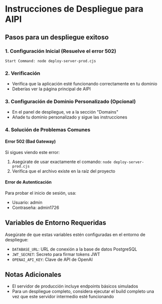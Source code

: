 # Instrucciones de Despliegue para AIPI

## Pasos para un despliegue exitoso

### 1. Configuración Inicial (Resuelve el error 502)
```
Start Command: node deploy-server-prod.cjs
```

### 2. Verificación
- Verifica que la aplicación esté funcionando correctamente en tu dominio
- Deberías ver la página principal de AIPI

### 3. Configuración de Dominio Personalizado (Opcional)
- En el panel de despliegue, ve a la sección "Domains"
- Añade tu dominio personalizado y sigue las instrucciones

### 4. Solución de Problemas Comunes

#### Error 502 (Bad Gateway)
Si sigues viendo este error:
1. Asegúrate de usar exactamente el comando: `node deploy-server-prod.cjs`
2. Verifica que el archivo existe en la raíz del proyecto

#### Error de Autenticación
Para probar el inicio de sesión, usa:
- Usuario: admin
- Contraseña: admin1726

## Variables de Entorno Requeridas
Asegúrate de que estas variables estén configuradas en el entorno de despliegue:
- `DATABASE_URL`: URL de conexión a la base de datos PostgreSQL
- `JWT_SECRET`: Secreto para firmar tokens JWT
- `OPENAI_API_KEY`: Clave de API de OpenAI

## Notas Adicionales
- El servidor de producción incluye endpoints básicos simulados
- Para un despliegue completo, considera ejecutar el build completo una vez que este servidor intermedio esté funcionando
